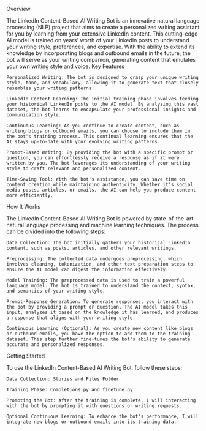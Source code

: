 Overview

The LinkedIn Content-Based AI Writing Bot is an innovative natural language processing (NLP) project that aims to create a personalized writing assistant for you by learning from your extensive LinkedIn content. This cutting-edge AI model is trained on years' worth of your LinkedIn posts to understand your writing style, preferences, and expertise. With the ability to extend its knowledge by incorporating blogs and outbound emails in the future, the bot will serve as your writing companion, generating content that emulates your own writing style and voice.
Key Features

    Personalized Writing: The bot is designed to grasp your unique writing style, tone, and vocabulary, allowing it to generate text that closely resembles your writing patterns.

    LinkedIn Content Learning: The initial training phase involves feeding your historical LinkedIn posts to the AI model. By analyzing this vast dataset, the bot learns to encapsulate your professional insights and communication style.

    Continuous Learning: As you continue to create content, such as writing blogs or outbound emails, you can choose to include them in the bot's training process. This continual learning ensures that the AI stays up-to-date with your evolving writing patterns.

    Prompt-Based Writing: By providing the bot with a specific prompt or question, you can effortlessly receive a response as if it were written by you. The bot leverages its understanding of your writing style to craft relevant and personalized content.

    Time-Saving Tool: With the bot's assistance, you can save time on content creation while maintaining authenticity. Whether it's social media posts, articles, or emails, the AI can help you produce content more efficiently.

How It Works

The LinkedIn Content-Based AI Writing Bot is powered by state-of-the-art natural language processing and machine learning techniques. The process can be divided into the following steps:

    Data Collection: The bot initially gathers your historical LinkedIn content, such as posts, articles, and other relevant writings.

    Preprocessing: The collected data undergoes preprocessing, which involves cleaning, tokenization, and other text preparation steps to ensure the AI model can digest the information effectively.

    Model Training: The preprocessed data is used to train a powerful language model. The bot is trained to understand the context, syntax, and semantics of your writing style.

    Prompt-Response Generation: To generate responses, you interact with the bot by providing a prompt or question. The AI model takes this input, analyzes it based on the knowledge it has learned, and produces a response that aligns with your writing style.

    Continuous Learning (Optional): As you create new content like blogs or outbound emails, you have the option to add them to the training dataset. This step further fine-tunes the bot's ability to generate accurate and personalized responses.

Getting Started

To use the LinkedIn Content-Based AI Writing Bot, follow these steps:

    Data Collection: Stories and Files Folder 

    Training Phase: Completions.py and finetune.py 

    Prompting the Bot: After the training is complete, I will interacting with the bot by prompting it with questions or writing requests.

    Optional Continuous Learning: To enhance the bot's performance, I will integrate new blogs or outbound emails into its training data.